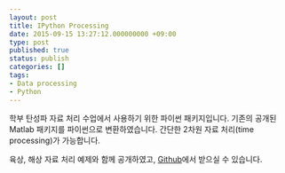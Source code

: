 ```yaml
---
layout: post
title: IPython Processing
date: 2015-09-15 13:27:12.000000000 +09:00
type: post
published: true
status: publish
categories: []
tags:
- Data processing
- Python
---
```

<p>학부 탄성파 자료 처리 수업에서 사용하기 위한 파이썬 패키지입니다. 기존의 공개된 Matlab 패키지를 파이썬으로 변환하였습니다. 간단한 2차원 자료 처리(time processing)가 가능합니다.</p>
<p>육상, 해상 자료 처리 예제와 함께 공개하였고, <a href="https://github.com/pkgpl/IPythonProcessing">Github</a>에서 받으실 수 있습니다.</p>

<!--
<p></p>
<p><b>참고 문헌</b></p>
<p>하완수, 2015, 대화식 탄성파 자료 처리 수업을 위한 파이썬 패키지 개발, 한국자원공학회지, 52(4), 414-421.</p>
-->
